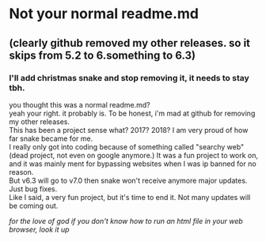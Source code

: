 # Not your normal readme.md
## (clearly github removed my other releases. so it skips from 5.2 to 6.something to 6.3) <br/>
### I'll add christmas snake and stop removing it, it needs to stay tbh.
you thought this was a normal readme.md? <br/>
yeah your right. it probably is. To be honest, i'm mad at github for removing my other releases. <br/>
This has been a project sense what? 2017? 2018? I am very proud of how far snake became for me. <br/>
I really only got into coding because of something called "searchy web" (dead project, not even on google anymore.) It was a fun project to work on, and it was mainly ment for bypassing websites when I was ip banned for no reason. <br/>
But v6.3 will go to v7.0 then snake won't receive anymore major updates. Just bug fixes. <br/>
Like I said, a very fun project, but it's time to end it. Not many updates will be coming out.

*for the love of god if you don't know how to run an html file in your web browser, look it up*

